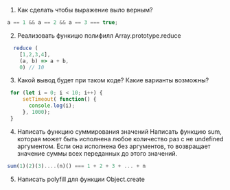 
1. Как сделать чтобы выражение выло верным?
```js
a == 1 && a == 2 && a == 3 === true;
```
2. Реализовать функицю полифилл Array.prototype.reduce
```js
  reduce (
    [1,2,3,4],
    (a, b) => a + b,
    0) // 10
```
3. Какой вывод будет при таком коде? Какие варианты возможны?
```js
 for (let i = 0; i < 10; i++) {
     setTimeout( function() {
       console.log(i);
     }, 1000);
 }
 ```

 4. Написать функцию суммирования значений
Написать функцию sum, которая может быть исполнена любое количество раз с не undefined аргументом. Если она исполнена без аргументов, то возвращает значение суммы всех переданных до этого значений.
```js
sum(1)(2)(3)....(n)() === 1 + 2 + 3 + ... + n
 ```
 5. Написать polyfill для функции Object.create